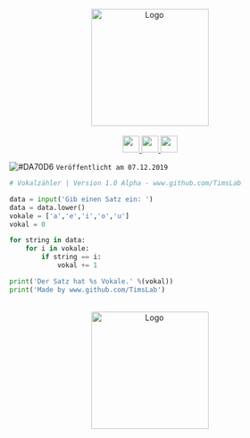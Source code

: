 <div align="center">
  <br>
  <img width="210" height="210" alt="Logo" src="https://i.imgur.com/0zjpP0u.png" />
  <br>


  <br>
   <a href="#" target="_blank">
<img  height="30" weight="30" src="https://image.spreadshirtmedia.net/image-server/v1/mp/designs/137963376,width=178,height=178/discord-logo.png"/>
</a>  
 <a href="#" target="_blank">
<img  height="30" weight="30" src="https://cdn.iconscout.com/icon/free/png-256/youtube-88-227910.png"/>
</a>
 <a href="#" target="_blank">
<img  height="30" weight="30" src="http://i.imgur.com/tXSoThF.png"/>
</a>    
  <br>
 </div>

![#DA70D6](https://placehold.it/15/48D1CC/000000?text=+) `Veröffentlicht am 07.12.2019`  

```python
# Vokalzähler | Version 1.0 Alpha - www.github.com/TimsLab

data = input('Gib einen Satz ein: ')
data = data.lower()
vokale = ['a','e','i','o','u']
vokal = 0

for string in data:
    for i in vokale:
        if string == i:
            vokal += 1

print('Der Satz hat %s Vokale.' %(vokal))
print('Made by www.github.com/TimsLab')
```
<div align="center">
  <br>
  <img width="210" href="https://github.com/TimsLab/vokal-zaehler.git" height="210" alt="Logo" src="https://www.daniel-hauenstein.com/images/weitere_Bilder/download-button-orange.png" />
  <br>
